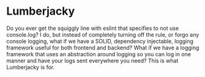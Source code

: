 # Lumberjacky

Do you ever get the squiggly line with eslint that specifies to not use console.log? I do, but instead of completely
turning off the rule, or forgo any console logging, what if we have a SOLID, dependency injectable, logging framework
useful for both frontend and backend? What if we have a logging framework that uses an abstraction around logging so you
can log in one manner and have your logs sent everywhere you need? This is what Lumberjacky is for.
